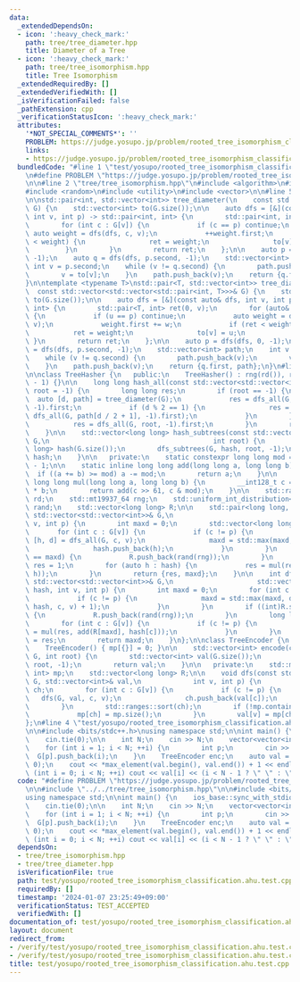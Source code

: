 ```yaml
---
data:
  _extendedDependsOn:
  - icon: ':heavy_check_mark:'
    path: tree/tree_diameter.hpp
    title: Diameter of a Tree
  - icon: ':heavy_check_mark:'
    path: tree/tree_isomorphism.hpp
    title: Tree Isomorphism
  _extendedRequiredBy: []
  _extendedVerifiedWith: []
  _isVerificationFailed: false
  _pathExtension: cpp
  _verificationStatusIcon: ':heavy_check_mark:'
  attributes:
    '*NOT_SPECIAL_COMMENTS*': ''
    PROBLEM: https://judge.yosupo.jp/problem/rooted_tree_isomorphism_classification
    links:
    - https://judge.yosupo.jp/problem/rooted_tree_isomorphism_classification
  bundledCode: "#line 1 \"test/yosupo/rooted_tree_isomorphism_classification.ahu.test.cpp\"\
    \n#define PROBLEM \"https://judge.yosupo.jp/problem/rooted_tree_isomorphism_classification\"\
    \n\n#line 2 \"tree/tree_isomorphism.hpp\"\n#include <algorithm>\n#include <map>\n\
    #include <random>\n#include <utility>\n#include <vector>\n\n#line 5 \"tree/tree_diameter.hpp\"\
    \n\nstd::pair<int, std::vector<int>> tree_diameter(\n    const std::vector<std::vector<int>>&\
    \ G) {\n    std::vector<int> to(G.size());\n\n    auto dfs = [&](const auto& dfs,\
    \ int v, int p) -> std::pair<int, int> {\n        std::pair<int, int> ret(0, v);\n\
    \        for (int c : G[v]) {\n            if (c == p) continue;\n           \
    \ auto weight = dfs(dfs, c, v);\n            ++weight.first;\n            if (ret\
    \ < weight) {\n                ret = weight;\n                to[v] = c;\n   \
    \         }\n        }\n        return ret;\n    };\n\n    auto p = dfs(dfs, 0,\
    \ -1);\n    auto q = dfs(dfs, p.second, -1);\n    std::vector<int> path;\n   \
    \ int v = p.second;\n    while (v != q.second) {\n        path.push_back(v);\n\
    \        v = to[v];\n    }\n    path.push_back(v);\n    return {q.first, path};\n\
    }\n\ntemplate <typename T>\nstd::pair<T, std::vector<int>> tree_diameter(\n  \
    \  const std::vector<std::vector<std::pair<int, T>>>& G) {\n    std::vector<int>\
    \ to(G.size());\n\n    auto dfs = [&](const auto& dfs, int v, int p) -> std::pair<T,\
    \ int> {\n        std::pair<T, int> ret(0, v);\n        for (auto& [u, w] : G[v])\
    \ {\n            if (u == p) continue;\n            auto weight = dfs(dfs, u,\
    \ v);\n            weight.first += w;\n            if (ret < weight) {\n     \
    \           ret = weight;\n                to[v] = u;\n            }\n       \
    \ }\n        return ret;\n    };\n\n    auto p = dfs(dfs, 0, -1);\n    auto q\
    \ = dfs(dfs, p.second, -1);\n    std::vector<int> path;\n    int v = p.second;\n\
    \    while (v != q.second) {\n        path.push_back(v);\n        v = to[v];\n\
    \    }\n    path.push_back(v);\n    return {q.first, path};\n}\n#line 9 \"tree/tree_isomorphism.hpp\"\
    \n\nclass TreeHasher {\n   public:\n    TreeHasher() : rng(rd()), rand(1, mod\
    \ - 1) {}\n\n    long long hash_all(const std::vector<std::vector<int>>& G, int\
    \ root = -1) {\n        long long res;\n        if (root == -1) {\n          \
    \  auto [d, path] = tree_diameter(G);\n            res = dfs_all(G, path[d / 2],\
    \ -1).first;\n            if (d % 2 == 1) {\n                res = std::min(res,\
    \ dfs_all(G, path[d / 2 + 1], -1).first);\n            }\n        } else {\n \
    \           res = dfs_all(G, root, -1).first;\n        }\n        return res;\n\
    \    }\n\n    std::vector<long long> hash_subtrees(const std::vector<std::vector<int>>&\
    \ G,\n                                         int root) {\n        std::vector<long\
    \ long> hash(G.size());\n        dfs_subtrees(G, hash, root, -1);\n        return\
    \ hash;\n    }\n\n   private:\n    static constexpr long long mod = (1LL << 61)\
    \ - 1;\n\n    static inline long long add(long long a, long long b) {\n      \
    \  if ((a += b) >= mod) a -= mod;\n        return a;\n    }\n\n    static inline\
    \ long long mul(long long a, long long b) {\n        __int128_t c = (__int128_t)a\
    \ * b;\n        return add(c >> 61, c & mod);\n    }\n\n    std::random_device\
    \ rd;\n    std::mt19937_64 rng;\n    std::uniform_int_distribution<long long>\
    \ rand;\n    std::vector<long long> R;\n\n    std::pair<long long, int> dfs_all(const\
    \ std::vector<std::vector<int>>& G,\n                                      int\
    \ v, int p) {\n        int maxd = 0;\n        std::vector<long long> hash;\n \
    \       for (int c : G[v]) {\n            if (c != p) {\n                auto\
    \ [h, d] = dfs_all(G, c, v);\n                maxd = std::max(maxd, d + 1);\n\
    \                hash.push_back(h);\n            }\n        }\n        if ((int)R.size()\
    \ == maxd) {\n            R.push_back(rand(rng));\n        }\n        long long\
    \ res = 1;\n        for (auto h : hash) {\n            res = mul(res, add(R[maxd],\
    \ h));\n        }\n        return {res, maxd};\n    }\n\n    int dfs_subtrees(const\
    \ std::vector<std::vector<int>>& G,\n                     std::vector<long long>&\
    \ hash, int v, int p) {\n        int maxd = 0;\n        for (int c : G[v]) {\n\
    \            if (c != p) {\n                maxd = std::max(maxd, dfs_subtrees(G,\
    \ hash, c, v) + 1);\n            }\n        }\n        if ((int)R.size() == maxd)\
    \ {\n            R.push_back(rand(rng));\n        }\n        long long res = 1;\n\
    \        for (int c : G[v]) {\n            if (c != p) {\n                res\
    \ = mul(res, add(R[maxd], hash[c]));\n            }\n        }\n        hash[v]\
    \ = res;\n        return maxd;\n    }\n};\n\nclass TreeEncoder {\n   public:\n\
    \    TreeEncoder() { mp[{}] = 0; }\n\n    std::vector<int> encode(const std::vector<std::vector<int>>&\
    \ G, int root) {\n        std::vector<int> val(G.size());\n        dfs(G, val,\
    \ root, -1);\n        return val;\n    }\n\n   private:\n    std::map<std::vector<int>,\
    \ int> mp;\n    std::vector<long long> R;\n\n    void dfs(const std::vector<std::vector<int>>&\
    \ G, std::vector<int>& val,\n             int v, int p) {\n        std::vector<int>\
    \ ch;\n        for (int c : G[v]) {\n            if (c != p) {\n             \
    \   dfs(G, val, c, v);\n                ch.push_back(val[c]);\n            }\n\
    \        }\n        std::ranges::sort(ch);\n        if (!mp.contains(ch)) {\n\
    \            mp[ch] = mp.size();\n        }\n        val[v] = mp[ch];\n    }\n\
    };\n#line 4 \"test/yosupo/rooted_tree_isomorphism_classification.ahu.test.cpp\"\
    \n\n#include <bits/stdc++.h>\nusing namespace std;\n\nint main() {\n    ios_base::sync_with_stdio(false);\n\
    \    cin.tie(0);\n\n    int N;\n    cin >> N;\n    vector<vector<int>> G(N);\n\
    \    for (int i = 1; i < N; ++i) {\n        int p;\n        cin >> p;\n      \
    \  G[p].push_back(i);\n    }\n    TreeEncoder enc;\n    auto val = enc.encode(G,\
    \ 0);\n    cout << *max_element(val.begin(), val.end()) + 1 << endl;\n    for\
    \ (int i = 0; i < N; ++i) cout << val[i] << (i < N - 1 ? \" \" : \"\\n\");\n}\n"
  code: "#define PROBLEM \"https://judge.yosupo.jp/problem/rooted_tree_isomorphism_classification\"\
    \n\n#include \"../../tree/tree_isomorphism.hpp\"\n\n#include <bits/stdc++.h>\n\
    using namespace std;\n\nint main() {\n    ios_base::sync_with_stdio(false);\n\
    \    cin.tie(0);\n\n    int N;\n    cin >> N;\n    vector<vector<int>> G(N);\n\
    \    for (int i = 1; i < N; ++i) {\n        int p;\n        cin >> p;\n      \
    \  G[p].push_back(i);\n    }\n    TreeEncoder enc;\n    auto val = enc.encode(G,\
    \ 0);\n    cout << *max_element(val.begin(), val.end()) + 1 << endl;\n    for\
    \ (int i = 0; i < N; ++i) cout << val[i] << (i < N - 1 ? \" \" : \"\\n\");\n}"
  dependsOn:
  - tree/tree_isomorphism.hpp
  - tree/tree_diameter.hpp
  isVerificationFile: true
  path: test/yosupo/rooted_tree_isomorphism_classification.ahu.test.cpp
  requiredBy: []
  timestamp: '2024-01-07 23:25:49+09:00'
  verificationStatus: TEST_ACCEPTED
  verifiedWith: []
documentation_of: test/yosupo/rooted_tree_isomorphism_classification.ahu.test.cpp
layout: document
redirect_from:
- /verify/test/yosupo/rooted_tree_isomorphism_classification.ahu.test.cpp
- /verify/test/yosupo/rooted_tree_isomorphism_classification.ahu.test.cpp.html
title: test/yosupo/rooted_tree_isomorphism_classification.ahu.test.cpp
---
```

